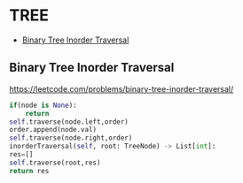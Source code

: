 # TREE

+ [Binary Tree Inorder Traversal](#binary-tree-inorder-traversal)
<!---->
## Binary Tree Inorder Traversal

https://leetcode.com/problems/binary-tree-inorder-traversal/

```python
if(node is None):
    return
self.traverse(node.left,order)
order.append(node.val)
self.traverse(node.right,order)
inorderTraversal(self, root: TreeNode) -> List[int]:
res=[]
self.traverse(root,res)
return res

```

